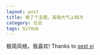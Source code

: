 ```yaml
---
layout: post
title: 换了个主题，高端大气上档次
category: 日志
tags: GitHub
---
```


极简风格，我喜欢!
Thanks to [sext vi](http://lhzhang.com/)
